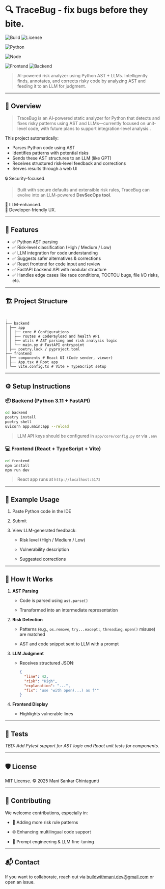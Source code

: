# 🔍 TraceBug - fix bugs before they bite.

![Build](https://img.shields.io/badge/build-passing-brightgreen)
![License](https://img.shields.io/github/license/yourusername/ast-llm-analyzer)

![Python](https://img.shields.io/badge/python-3.11-blue)

![Node](https://img.shields.io/badge/node-20.x-brightgreen)

![Frontend](https://img.shields.io/badge/frontend-Vite+React-blueviolet)
![Backend](https://img.shields.io/badge/backend-FastAPI-orange)

> AI-powered risk analyzer using Python AST + LLMs. Intelligently finds, annotates, and corrects risky code by analyzing AST and feeding it to an LLM for judgment.

---

## 🚀 Overview

> TraceBug is an AI-powered static analyzer for Python that detects and fixes risky patterns using AST and LLMs—currently focused on unit-level code, with future plans to support integration-level analysis..

This project automatically:
- Parses Python code using AST
- Identifies patterns with potential risks
- Sends these AST structures to an LLM (like GPT)
- Receives structured risk-level feedback and corrections
- Serves results through a web UI

🔒 Security-focused.  
> Built with secure defaults and extensible risk rules, TraceBug can evolve into an LLM-powered **DevSecOps tool**.

🧠 LLM-enhanced.  
🎨 Developer-friendly UX.

---

## 🧠 Features

- ✅ Python AST parsing
- ✅ Risk-level classification (High / Medium / Low)
- ✅ LLM integration for code understanding
- ✅ Suggests safer alternatives & corrections
- ✅ React frontend for code input and review
- ✅ FastAPI backend API with modular structure
- ✅ Handles edge cases like race conditions, TOCTOU bugs, file I/O risks, etc.

---

## 🏗️ Project Structure

```

.  
├── backend  
│ ├── app  
│ │ ├── core # Configurations  
│ │ ├── routes # CodePayload and health API  
│ │ ├── utils # AST parsing and risk analysis logic  
│ │ └── main.py # FastAPI entrypoint  
│ ├── poetry.lock / pyproject.toml  
├── frontend  
│ ├── components # React UI (Code sender, viewer)  
│ ├── App.tsx # Root app  
│ └── vite.config.ts # Vite + TypeScript setup

```

---

## ⚙️ Setup Instructions

### 📦 Backend (Python 3.11 + FastAPI)

```bash
cd backend
poetry install
poetry shell
uvicorn app.main:app --reload
```

> LLM API keys should be configured in `app/core/config.py` or via `.env`



### 💻 Frontend (React + TypeScript + Vite)

```bash
cd frontend
npm install
npm run dev
```

> React app runs at `http://localhost:5173`

---

## 🧪 Example Usage

1. Paste Python code in the IDE

2. Submit

3. View LLM-generated feedback:

	- Risk level (High / Medium / Low)

    - Vulnerability description
    
    - Suggested corrections
    

---

## 🧠 How It Works

1. **AST Parsing**
    
    - Code is parsed using `ast.parse()`
    
    - Transformed into an intermediate representation
    
2. **Risk Detection**
    
    - Patterns (e.g., `os.remove`, `try...except:`, `threading`, `open()` misuse) are matched
        
    - AST and code snippet sent to LLM with a prompt
        
3. **LLM Judgment**
    
    - Receives structured JSON:
        
        ```json
        {
          "line": 42,
          "risk": "High",
          "explanation": "...",
          "fix": "use 'with open(...) as f'"
        }
        ```
        
4. **Frontend Display**
    
    - Highlights vulnerable lines

    

---

## 🧪 Tests

_TBD: Add Pytest support for AST logic and React unit tests for components._

---

## 🛡️ License

MIT License. © 2025 Mani Sankar Chintagunti

---

## 🤝 Contributing

We welcome contributions, especially in:

- 🧪 Adding more risk rule patterns

- 🌐 Enhancing multilingual code support

- 🧠 Prompt engineering & LLM fine-tuning


---

## 📬 Contact

If you want to collaborate, reach out via [buildwithmani.dev@gmail.com](mailto:buildwithmani.dev@gmail.com) or open an issue.

